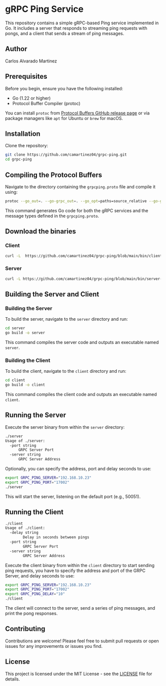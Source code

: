 # gRPC Ping Service

This repository contains a simple gRPC-based Ping service implemented in Go. It includes a server that responds to streaming ping requests with pongs, and a client that sends a stream of ping messages.

## Author

Carlos Alvarado Martinez

## Prerequisites

Before you begin, ensure you have the following installed:
- Go (1.22 or higher)
- Protocol Buffer Compiler (protoc)

You can install `protoc` from [Protocol Buffers GitHub release page](https://github.com/protocolbuffers/protobuf/releases) or via package managers like `apt` for Ubuntu or `brew` for macOS.

## Installation

Clone the repository:

```bash
git clone https://github.com/camartinez04/grpc-ping.git
cd grpc-ping
```

## Compiling the Protocol Buffers

Navigate to the directory containing the `grpcping.proto` file and compile it using:

```bash
protoc --go_out=. --go-grpc_out=. --go_opt=paths=source_relative --go-grpc_opt=paths=source_relative grpcping.proto
```

This command generates Go code for both the gRPC services and the message types defined in the `grpcping.proto`.

## Download the binaries

### Client
```bash
curl -L  https://github.com/camartinez04/grpc-ping/blob/main/bin/client-bin-linux.tar.gz > client-bin-linux.tar.gz
```

### Server
```bash
curl -L https://github.com/camartinez04/grpc-ping/blob/main/bin/server-bin-linux.tar.gz > server-bin-linux.tar.gz
```

## Building the Server and Client

### Building the Server

To build the server, navigate to the `server` directory and run:

```bash
cd server
go build -o server
```

This command compiles the server code and outputs an executable named `server`.

### Building the Client

To build the client, navigate to the `client` directory and run:

```bash
cd client
go build -o client
```

This command compiles the client code and outputs an executable named `client`.

## Running the Server

Execute the server binary from within the `server` directory:

```bash
./server
Usage of ./server:
  -port string
      GRPC Server Port
  -server string
      GRPC Server Address
 ```

Optionally, you can specify the address, port and delay seconds to use:

```bash
export GRPC_PING_SERVER="192.168.10.23"
export GRPC_PING_PORT="17002"
./server
```

This will start the server, listening on the default port (e.g., 50051).

## Running the Client

```bash
./client
Usage of ./client:
  -delay string
    	Delay in seconds between pings
  -port string
    	GRPC Server Port
  -server string
    	GRPC Server Address
```
Execute the client binary from within the `client` directory to start sending ping requests, 
you have to specify the address and port of the GRPC Server, and delay seconds to use:

```bash
export GRPC_PING_SERVER="192.168.10.23"
export GRPC_PING_PORT="17002"
export GRPC_PING_DELAY="10"
./client
```

The client will connect to the server, send a series of ping messages, and print the pong responses.

## Contributing

Contributions are welcome! Please feel free to submit pull requests or open issues for any improvements or issues you find.

## License

This project is licensed under the MIT License - see the [LICENSE](LICENSE) file for details.